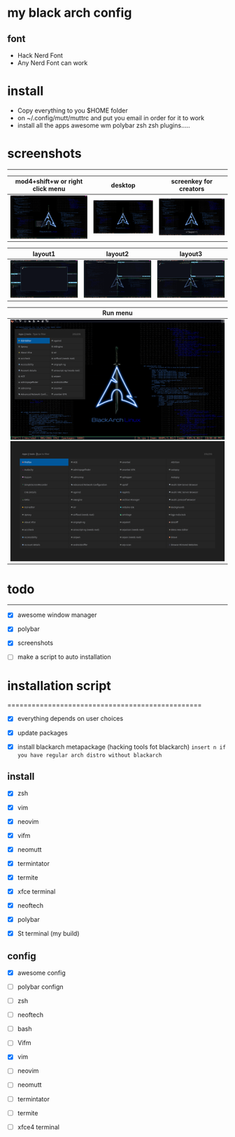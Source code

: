 # my black arch config
## font 
* Hack Nerd Font
* Any Nerd Font can work

# install
 * Copy everything to you $HOME folder 
 * on ~/.config/mutt/muttrc and put you email in order for it to work
 * install all the apps awesome wm polybar zsh zsh plugins.....
# screenshots
-----------------------------------------------


  |mod4+shift+w or right click menu|        desktop          |screenkey for creators    |
  |:------------------------------:|:-----------------------:|:------------------------:|
  |![pics/2.png](pics/2.png)       |![pics/1.png](pics/1.png)|![pics/8.png](pics/8.png) |

   |        layout1          |        layout2          |        layout3          |
   |:-----------------------:|:-----------------------:|:-----------------------:|
   |![pics/3.png](pics/3.png)|![pics/4.png](pics/4.png)|![pics/5.png](pics/5.png)|
   

  |          Run menu                                   |
  |:---------------------------------------------------:|
  | ![pics/6.png](pics/6.png) ![pics/7.png](pics/7.png) |
 
# todo 
-----------------------------------------------
- [X] awesome window manager

- [X] polybar

- [X] screenshots

- [ ] make a script to auto installation

# installation script
================================================

- [X] everything depends on user choices

- [X] update packages

- [X] install blackarch metapackage (hacking tools fot blackarch)
        `insert n if you have regular arch distro without blackarch`

## install
- [X] zsh

- [X] vim

- [X] neovim

- [X] vifm

- [X] neomutt

- [X] termintator

- [X] termite

- [X] xfce terminal

- [X] neoftech

- [X]  polybar

- [X] St terminal (my build)

## config

- [X]  awesome config

- [ ]  polybar confign 

- [ ] zsh

- [ ] neoftech

- [ ] bash

- [ ] Vifm

- [X] vim

- [ ] neovim

- [ ] neomutt

- [ ] termintator

- [ ] termite

- [ ] xfce4 terminal